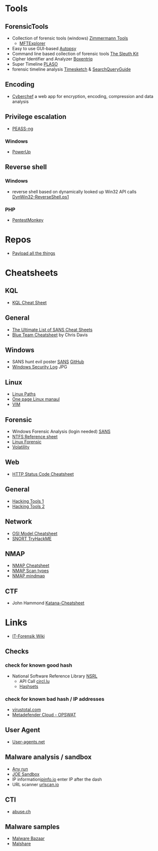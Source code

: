 # Tools
## ForensicTools
- Collection of forensic tools (windows) [Zimmermann Tools](https://ericzimmerman.github.io/#!index.md)
  -  [MFTExplorer](https://fanky.org/MFTExplorer/)
- Easy to use GUI-based [Autopsy](https://www.autopsy.com/)
- Command line based collection of forensic tools [The Sleuth Kit](http://sleuthkit.org/)
- Cipher Identifier and Analyzer [Boxentriq](https://www.boxentriq.com/code-breaking/cipher-identifier)
- Super Timeline [PLASO](https://github.com/log2timeline/plaso)
- forensic timeline analysis [Timesketch](https://github.com/google/timesketch) & [SearchQueryGuide](https://github.com/kovakina/timesketch/blob/master/docs/SearchQueryGuide.md)

## Encoding
- [Cyberchef](https://gchq.github.io/CyberChef/) a web app for encryption, encoding, compression and data analysis

## Privilege escalation
- [PEASS-ng](https://github.com/carlospolop/PEASS-ng)
### Windows
- [PowerUp](https://github.com/PowerShellMafia/PowerSploit/blob/master/Privesc/PowerUp.ps1)

## Reverse shell
### Windows
-  reverse shell based on dynamically looked up Win32 API calls [DynWin32-ReverseShell.ps1](https://gist.github.com/qtc-de/a87b2c97fd9e0330ad2dc67789a62ba5)
### PHP
- [PentestMonkey](https://github.com/pentestmonkey/php-reverse-shell/blob/master/php-reverse-shell.php)

# Repos
- [Payload all the things](https://github.com/swisskyrepo/PayloadsAllTheThings)

# Cheatsheets
## KQL
- [KQL Cheat Sheet](https://github.com/fankyorg/IT-Sec/blob/main/Cheatsheets/kql_cheat_sheet_v01.pdf)

## General
- [The Ultimate List of SANS Cheat Sheets](https://www.sans.org/blog/the-ultimate-list-of-sans-cheat-sheets/)
- [Blue Team Cheatsheet](https://github.com/fankyorg/IT-Sec/blob/main/Cheatsheets/BlueTeam-ChrisDavis.pdf) by Chris Davis 

## Windows
- SANS hunt evil poster [SANS](https://www.sans.org/posters/hunt-evil/) [GitHub](https://github.com/fankyorg/IT-Sec/blob/main/Cheatsheets/165.pdf)
- [Windows Security Log](https://github.com/fankyorg/IT-Sec/blob/main/Cheatsheets/WindowsSecurityLog.jpg) JPG

## Linux
- [Linux Paths](https://github.com/fankyorg/IT-Sec/blob/main/Cheatsheets/Linux-PathCheatsheet.jpg)
- [One page Linux manaul](https://github.com/fankyorg/IT-Sec/blob/main/Cheatsheets/onepagelinuxmanual.png)
- [VIM](https://github.com/fankyorg/IT-Sec/blob/main/Cheatsheets/vimcheatsheet.jpg)

## Forensic
- Windows Forensic Analysis (login needed) [SANS](https://www.sans.org/posters/windows-forensic-analysis/)
- [NTFS Reference sheet](https://www.writeblocked.org/resources/NTFS_CHEAT_SHEETS.pdf)
- [Linux Forensic](https://github.com/fankyorg/IT-Sec/blob/main/Cheatsheets/Linux-Forensics.pdf)
- [Volatility](https://github.com/fankyorg/IT-Sec/blob/main/Cheatsheets/CheatSheet_Volatility_v2.4.pdf)

## Web
- [HTTP Status Code Cheatsheet](https://github.com/fankyorg/IT-Sec/blob/main/Cheatsheets/http-status-codes.jpg)

## General
- [Hacking Tools 1](https://github.com/fankyorg/IT-Sec/blob/main/Cheatsheets/HackingToolsCheatSheet1.jpg)
- [Hacking Tools 2](https://github.com/fankyorg/IT-Sec/blob/main/Cheatsheets/HackingToolsCheatSheet2.jpg)

## Network
- [OSI Model Cheatsheet](https://github.com/fankyorg/IT-Sec/blob/main/Cheatsheets/osicheatsheet.jpg)
- [SNORT TryHackME](https://github.com/fankyorg/IT-Sec/blob/main/Cheatsheets/Snort%20Cheatsheet%20-%20TryHackMe.pdf)

## NMAP
- [NMAP Cheatsheet](https://github.com/fankyorg/IT-Sec/blob/main/Cheatsheets/nmap.jpg)
- [NMAP Scan types](https://github.com/fankyorg/IT-Sec/blob/main/Cheatsheets/nmap-scantypes.jpg)
- [NMAP mindmap](https://github.com/fankyorg/IT-Sec/blob/main/Cheatsheets/nmap-mindmap.png)

## CTF
- John Hammond [Katana-Cheatsheet](https://github.com/JohnHammond/ctf-katana)

# Links
- [IT-Forensik Wiki](https://it-forensik.fiw.hs-wismar.de/index.php/Hauptseite)

## Checks
### check for known good hash
- National Software Reference Library [NSRL](https://www.nist.gov/itl/ssd/software-quality-group/national-software-reference-library-nsrl)
  - API Call [circl.lu](https://circl.lu/services/hashlookup/)
  - [Hashsets](https://www.hashsets.com/nsrl/national_software_reference_library_search.php)
### check for known bad hash / IP addresses
- [virustotal.com](https://www.virustotal.com/gui/)
- [Metadefender Cloud - OPSWAT](https://metadefender.opswat.com/)
## User Agent
- [User-agents.net](https://user-agents.net)
## Malware analysis / sandbox
- [Any run](https://app.any.run/)
- [JOE Sandbox](https://www.joesandbox.com/)
- IP information[ipinfo.io](https://ipinfo.io/) enter IP after the dash
- URL scanner [urlscan.io](https://urlscan.io/)
## CTI
- [abuse.ch](https://abuse.ch/)
## Malware samples
- [Malware Bazaar](https://bazaar.abuse.ch/)
- [Malshare](https://malshare.com/)
